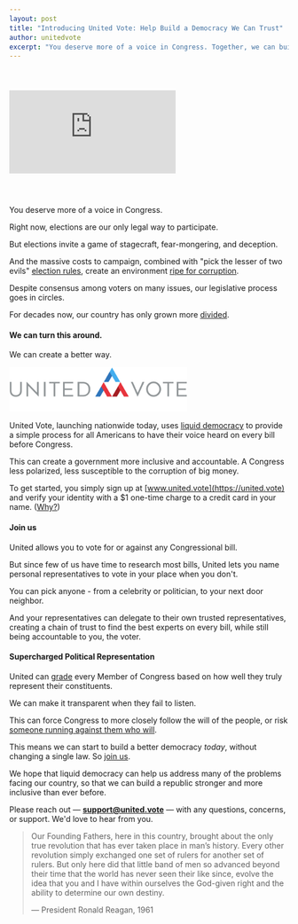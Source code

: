 ```yaml
---
layout: post
title: "Introducing United Vote: Help Build a Democracy We Can Trust"
author: unitedvote
excerpt: "You deserve more of a voice in Congress. Together, we can build a better way."
---
```


<iframe src="https://www.youtube.com/embed/XMrRrzYXav8" frameborder="0" allowfullscreen style="margin: 40px auto"></iframe>

<br />

You deserve more of a voice in Congress.

Right now, elections are our only legal way to participate.

But elections invite a game of stagecraft, fear-mongering, and deception.

And the massive costs to campaign, combined with "pick the lesser of two evils" [election rules](/2017/03/06/how-to-move-past-two-parties/), create an environment [ripe for corruption](/2017/10/23/democracy-vs-corruption/).

Despite consensus among voters on many issues, our legislative process goes in circles.

For decades now, our country has only grown more [divided](/assets/article_images/2017-11-06-announcing-united-vote/polarization-over-time.png).

#### We can turn this around.

We can create a better way.

<img src="/assets/article_images/2017-11-06-announcing-united-vote/united-vote-logo-100px.png" alt="" style="height: 80px;">

United Vote, launching nationwide today, uses [liquid democracy](/2016/09/21/what-is-liquid-democracy/) to provide a simple process for all Americans to have their voice heard on every bill before Congress.

This can create a government more inclusive and accountable. A Congress less polarized, less susceptible to the corruption of big money.

To get started, you simply sign up at [www.united.vote](https://united.vote) and verify your identity with a $1 one-time charge to a credit card in your name. ([Why?](https://united.vote/verification/identity))

#### Join us

United allows you to vote for or against any Congressional bill.

But since few of us have time to research most bills, United lets you name personal representatives to vote in your place when you don't.

You can pick anyone - from a celebrity or politician, to your next door neighbor.

And your representatives can delegate to their own trusted representatives, creating a chain of trust to find the best experts on every bill, while still being accountable to you, the voter.

#### Supercharged Political Representation

United can [grade](/2017/12/08/give-your-rep-an-f-introducing-united-legislator-grades/) every Member of Congress based on how well they truly represent their constituents.

We can make it transparent when they fail to listen.

This can force Congress to more closely follow the will of the people, or risk [someone running against them who will](/2017/07/04/running-liquid-democracy-candidates/).

This means we can start to build a better democracy *today*, without changing a single law. So [join us](https://united.vote/join).

We hope that liquid democracy can help us address many of the problems facing our country, so that we can build a republic stronger and more inclusive than ever before.

Please reach out — [**support@united.vote**](mailto:support@united.vote) — with any questions, concerns, or support. We'd love to hear from you.

> Our Founding Fathers, here in this country, brought about the only true revolution that has ever taken place in man’s history. Every other revolution simply exchanged one set of rulers for another set of rulers. But only here did that little band of men so advanced beyond their time that the world has never seen their like since, evolve the idea that you and I have within ourselves the God-given right and the ability to determine our own destiny.
>
> — President Ronald Reagan, 1961
